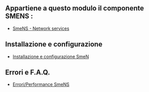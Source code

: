 ## Appartiene a questo modulo il componente SMENS : 
- [SmeNS - Network services](Sorgenti/DOC/TA/B£AMO/NSBASE_01)
## Installazione e configurazione
- [Installazione e configurazione SmeN](Sorgenti/DOC/TA/B£AMO/NSBASE_IN)
## Errori e F.A.Q.
- [Errori/Performance SmeNS](Sorgenti/DOC/TA/B£AMO/NSBASE_ER)
